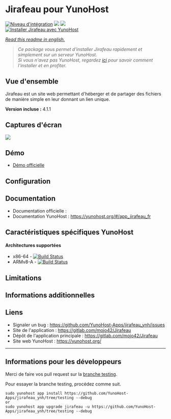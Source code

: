 # Jirafeau pour YunoHost

[![Niveau d'intégration](https://dash.yunohost.org/integration/jirafeau.svg)](https://dash.yunohost.org/appci/app/jirafeau) ![](https://ci-apps.yunohost.org/ci/badges/jirafeau.status.svg) ![](https://ci-apps.yunohost.org/ci/badges/jirafeau.maintain.svg)  
[![Installer Jirafeau avec YunoHost](https://install-app.yunohost.org/install-with-yunohost.png)](https://install-app.yunohost.org/?app=jirafeau)

*[Read this readme in english.](./README.md)* 

> *Ce package vous permet d'installer Jirafeau rapidement et simplement sur un serveur YunoHost.  
Si vous n'avez pas YunoHost, regardez [ici](https://yunohost.org/#/install) pour savoir comment l'installer et en profiter.*

## Vue d'ensemble

Jirafeau est un site web permettant d'héberger et de partager des fichiers de manière simple en leur donnant un lien unique.

**Version incluse :** 4.1.1

## Captures d'écran

![](http://i.imgur.com/TPjh48P.png)

## Démo

* [Démo officielle](https://demo.yunohost.org/jirafeau/)

## Configuration

## Documentation

 * Documentation officielle : 
 * Documentation YunoHost : https://yunohost.org/#/app_jirafeau_fr

## Caractéristiques spécifiques YunoHost

#### Architectures supportées

* x86-64 - [![Build Status](https://ci-apps.yunohost.org/ci/logs/jirafeau%20%28Apps%29.svg)](https://ci-apps.yunohost.org/ci/apps/jirafeau/)
* ARMv8-A - [![Build Status](https://ci-apps-arm.yunohost.org/ci/logs/jirafeau%20%28Apps%29.svg)](https://ci-apps-arm.yunohost.org/ci/apps/jirafeau/)

## Limitations

## Informations additionnelles

## Liens

 * Signaler un bug : https://github.com/YunoHost-Apps/jirafeau_ynh/issues
 * Site de l'application : https://gitlab.com/mojo42/Jirafeau
 * Dépôt de l'application principale : https://gitlab.com/mojo42/Jirafeau
 * Site web YunoHost : https://yunohost.org/

---

## Informations pour les développeurs

Merci de faire vos pull request sur la [branche testing](https://github.com/YunoHost-Apps/jirafeau_ynh/tree/testing).

Pour essayer la branche testing, procédez comme suit.
```
sudo yunohost app install https://github.com/YunoHost-Apps/jirafeau_ynh/tree/testing --debug
or
sudo yunohost app upgrade jirafeau -u https://github.com/YunoHost-Apps/jirafeau_ynh/tree/testing --debug
```

